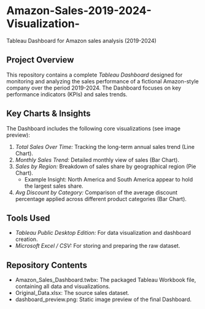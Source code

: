 # Amazon-Sales-2019-2024-Visualization-
Tableau Dashboard for Amazon sales analysis (2019-2024)


## Project Overview

This repository contains a complete *Tableau Dashboard* designed for monitoring and analyzing the sales performance of a fictional Amazon-style company over the period 2019-2024. The Dashboard focuses on key performance indicators (KPIs) and sales trends.

## Key Charts & Insights


The Dashboard includes the following core visualizations (see image preview):

1.  *Total Sales Over Time:* Tracking the long-term annual sales trend (Line Chart).
2.  *Monthly Sales Trend:* Detailed monthly view of sales (Bar Chart).
3.  *Sales by Region:* Breakdown of sales share by geographical region (Pie Chart).
    * Example Insight: North America and South America appear to hold the largest sales share.
4.  *Avg Discount by Category:* Comparison of the average discount percentage applied across different product categories (Bar Chart).

## Tools Used

* *Tableau Public Desktop Edition:* For data visualization and dashboard creation.
* *Microsoft Excel / CSV:* For storing and preparing the raw dataset.

## Repository Contents

* Amazon_Sales_Dashboard.twbx: The packaged Tableau Workbook file, containing all data and visualizations.
* Original_Data.xlsx: The source sales dataset.
* dashboard_preview.png: Static image preview of the final Dashboard.
